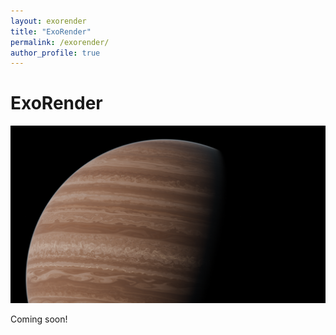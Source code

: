 ```yaml
---
layout: exorender
title: "ExoRender"
permalink: /exorender/
author_profile: true
---
```


# ExoRender

<div class="gallery">
<img src="/images/render1.png" alt="Render 1">
</div>

Coming soon!